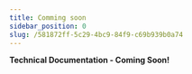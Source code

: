 ```yaml
---
title: Comming soon
sidebar_position: 0
slug: /581872ff-5c29-4bc9-84f9-c69b939b0a74
---
```




**Technical Documentation - Coming Soon!**

